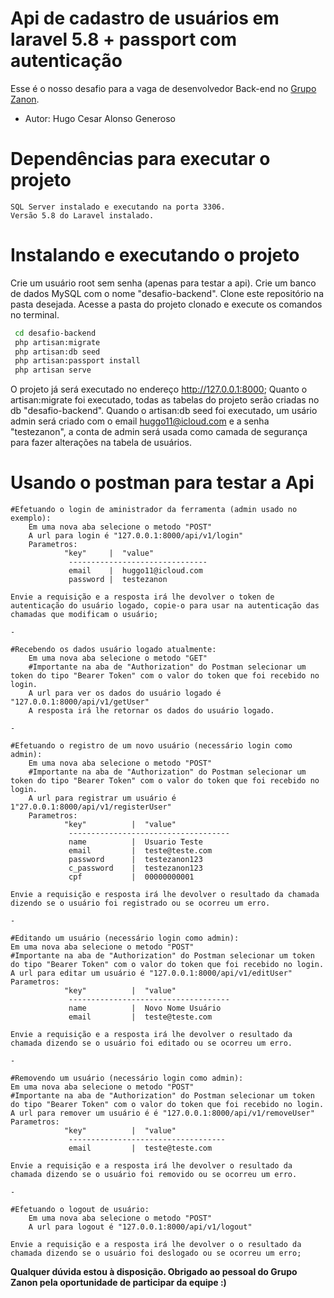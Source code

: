# Api de cadastro de usuários em laravel 5.8 + passport com autenticação

Esse é o nosso desafio para a vaga de desenvolvedor Back-end  no [Grupo Zanon](http://www.grupozanon.com.br/). 
- Autor: Hugo Cesar Alonso Generoso

# Dependências para executar o projeto
    SQL Server instalado e executando na porta 3306.
    Versão 5.8 do Laravel instalado.    

# Instalando e executando o projeto
Crie um usuário root sem senha (apenas para testar a api).
Crie um banco de dados MySQL com o nome "desafio-backend". 
Clone este repositório na pasta desejada.
Acesse a pasta do projeto clonado e execute os comandos no terminal.
```sh
 cd desafio-backend
 php artisan:migrate
 php artisan:db seed
 php artisan:passport install
 php artisan serve
```
O projeto já será executado no endereço <http://127.0.0.1:8000>;
Quanto o artisan:migrate foi executado, todas as tabelas do projeto serão criadas no db "desafio-backend".
Quando o artisan:db seed foi executado, um usário admin será criado com o email huggo11@icloud.com e a senha "testezanon", a conta de admin será usada como camada de segurança para fazer alterações na tabela de usuários.

# Usando o postman para testar a Api

    #Efetuando o login de aministrador da ferramenta (admin usado no exemplo):
        Em uma nova aba selecione o metodo "POST"
        A url para login é "127.0.0.1:8000/api/v1/login"
        Parametros:
                "key"     |  "value"
                 -------------------------------
                 email    |  huggo11@icloud.com
                 password |  testezanon
                 
    Envie a requisição e a resposta irá lhe devolver o token de autenticação do usuário logado, copie-o para usar na autenticação das chamadas que modificam o usuário;
    
    -
    
    #Recebendo os dados usuário logado atualmente:
        Em uma nova aba selecione o metodo "GET"
        #Importante na aba de "Authorization" do Postman selecionar um token do tipo "Bearer Token" com o valor do token que foi recebido no login.
        A url para ver os dados do usuário logado é "127.0.0.1:8000/api/v1/getUser"
        A resposta irá lhe retornar os dados do usuário logado.
    
    -
    
    #Efetuando o registro de um novo usuário (necessário login como admin):
        Em uma nova aba selecione o metodo "POST"
        #Importante na aba de "Authorization" do Postman selecionar um token do tipo "Bearer Token" com o valor do token que foi recebido no login.
        A url para registrar um usuário é 1"27.0.0.1:8000/api/v1/registerUser"
        Parametros:
                "key"          |  "value"
                 ------------------------------------
                 name          |  Usuario Teste
                 email         |  teste@teste.com
                 password      |  testezanon123
                 c_password    |  testezanon123
                 cpf           |  00000000001

    Envie a requisição e resposta irá lhe devolver o resultado da chamada dizendo se o usuário foi registrado ou se ocorreu um erro.
    
    -
    
    #Editando um usuário (necessário login como admin):
    Em uma nova aba selecione o metodo "POST"
    #Importante na aba de "Authorization" do Postman selecionar um token do tipo "Bearer Token" com o valor do token que foi recebido no login.
    A url para editar um usuário é "127.0.0.1:8000/api/v1/editUser"
    Parametros:
                "key"          |  "value"
                 ------------------------------------
                 name          |  Novo Nome Usuário
                 email         |  teste@teste.com

    Envie a requisição e a resposta irá lhe devolver o resultado da chamada dizendo se o usuário foi editado ou se ocorreu um erro.
    
    -
    
    #Removendo um usuário (necessário login como admin):
    Em uma nova aba selecione o metodo "POST"
    #Importante na aba de "Authorization" do Postman selecionar um token do tipo "Bearer Token" com o valor do token que foi recebido no login.
    A url para remover um usuário é é "127.0.0.1:8000/api/v1/removeUser"
    Parametros:
                "key"          |  "value"
                 -----------------------------------
                 email         |  teste@teste.com

    Envie a requisição e a resposta irá lhe devolver o resultado da chamada dizendo se o usuário foi removido ou se ocorreu um erro.
    
    -
    
    #Efetuando o logout de usuário:
        Em uma nova aba selecione o metodo "POST"
        A url para logout é "127.0.0.1:8000/api/v1/logout"
                 
    Envie a requisição e a resposta irá lhe devolver o o resultado da chamada dizendo se o usuário foi deslogado ou se ocorreu um erro;
    
    

**Qualquer dúvida estou à disposição. Obrigado ao pessoal do Grupo Zanon pela oportunidade de participar da equipe :)**
